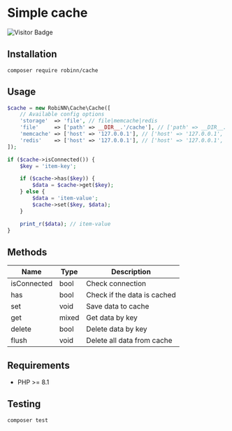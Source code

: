 # Simple cache

![Visitor Badge](https://visitor-badge.laobi.icu/badge?page_id=RobiNN1.Cache)

## Installation

```
composer require robinn/cache
```

## Usage

```php
$cache = new RobiNN\Cache\Cache([
    // Available config options
    'storage'  => 'file', // file|memcache|redis
    'file'     => ['path' => __DIR__.'/cache'], // ['path' => __DIR__.'/cache', 'secret' => 'cache_secret_key']
    'memcache' => ['host' => '127.0.0.1'], // ['host' => '127.0.0.1', 'port' => 11211]
    'redis'    => ['host' => '127.0.0.1'], // ['host' => '127.0.0.1', 'port' => 6379, 'password' => 'pwd', 'database' => 0]
]);

if ($cache->isConnected()) {
    $key = 'item-key';

    if ($cache->has($key)) {
        $data = $cache->get($key);
    } else {
        $data = 'item-value';
        $cache->set($key, $data);
    }

    print_r($data); // item-value
}
```

## Methods

| Name        | Type  | Description                 |
|-------------|-------|-----------------------------|
| isConnected | bool  | Check connection            |
| has         | bool  | Check if the data is cached |
| set         | void  | Save data to cache          |
| get         | mixed | Get data by key             |
| delete      | bool  | Delete data by key          |
| flush       | void  | Delete all data from cache  |

## Requirements

- PHP >= 8.1

## Testing

```
composer test
```
